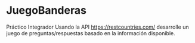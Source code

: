 # JuegoBanderas
Práctico Integrador Usando la API https://restcountries.com/ desarrolle un juego de preguntas/respuestas  basado en la información disponible.
